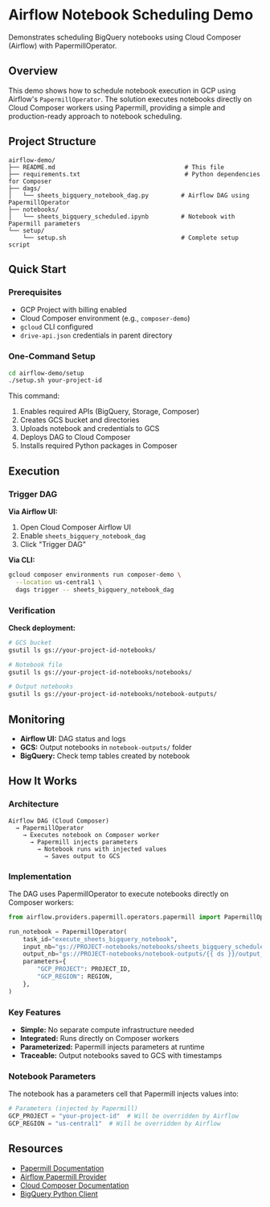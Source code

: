 # Airflow Notebook Scheduling Demo

Demonstrates scheduling BigQuery notebooks using Cloud Composer (Airflow) with PapermillOperator.

## Overview

This demo shows how to schedule notebook execution in GCP using Airflow's `PapermillOperator`. The solution executes notebooks directly on Cloud Composer workers using Papermill, providing a simple and production-ready approach to notebook scheduling.

## Project Structure

```
airflow-demo/
├── README.md                                    # This file
├── requirements.txt                             # Python dependencies for Composer
├── dags/
│   └── sheets_bigquery_notebook_dag.py         # Airflow DAG using PapermillOperator
├── notebooks/
│   └── sheets_bigquery_scheduled.ipynb         # Notebook with Papermill parameters
└── setup/
    └── setup.sh                                # Complete setup script
```

## Quick Start

### Prerequisites

- GCP Project with billing enabled
- Cloud Composer environment (e.g., `composer-demo`)
- `gcloud` CLI configured
- `drive-api.json` credentials in parent directory

### One-Command Setup

```bash
cd airflow-demo/setup
./setup.sh your-project-id
```

This command:
1. Enables required APIs (BigQuery, Storage, Composer)
2. Creates GCS bucket and directories
3. Uploads notebook and credentials to GCS
4. Deploys DAG to Cloud Composer
5. Installs required Python packages in Composer

## Execution

### Trigger DAG

**Via Airflow UI:**
1. Open Cloud Composer Airflow UI
2. Enable `sheets_bigquery_notebook_dag`
3. Click "Trigger DAG"

**Via CLI:**
```bash
gcloud composer environments run composer-demo \
  --location us-central1 \
  dags trigger -- sheets_bigquery_notebook_dag
```

### Verification

**Check deployment:**
```bash
# GCS bucket
gsutil ls gs://your-project-id-notebooks/

# Notebook file
gsutil ls gs://your-project-id-notebooks/notebooks/

# Output notebooks
gsutil ls gs://your-project-id-notebooks/notebook-outputs/
```

## Monitoring

- **Airflow UI:** DAG status and logs
- **GCS:** Output notebooks in `notebook-outputs/` folder
- **BigQuery:** Check temp tables created by notebook

## How It Works

### Architecture

```
Airflow DAG (Cloud Composer)
  → PapermillOperator
    → Executes notebook on Composer worker
      → Papermill injects parameters
        → Notebook runs with injected values
          → Saves output to GCS
```

### Implementation

The DAG uses PapermillOperator to execute notebooks directly on Composer workers:

```python
from airflow.providers.papermill.operators.papermill import PapermillOperator

run_notebook = PapermillOperator(
    task_id="execute_sheets_bigquery_notebook",
    input_nb="gs://PROJECT-notebooks/notebooks/sheets_bigquery_scheduled.ipynb",
    output_nb="gs://PROJECT-notebooks/notebook-outputs/{{ ds }}/output_{{ ts_nodash }}.ipynb",
    parameters={
        "GCP_PROJECT": PROJECT_ID,
        "GCP_REGION": REGION,
    },
)
```

### Key Features

- **Simple:** No separate compute infrastructure needed
- **Integrated:** Runs directly on Composer workers
- **Parameterized:** Papermill injects parameters at runtime
- **Traceable:** Output notebooks saved to GCS with timestamps

### Notebook Parameters

The notebook has a parameters cell that Papermill injects values into:

```python
# Parameters (injected by Papermill)
GCP_PROJECT = "your-project-id"  # Will be overridden by Airflow
GCP_REGION = "us-central1"  # Will be overridden by Airflow
```

## Resources

- [Papermill Documentation](https://papermill.readthedocs.io/)
- [Airflow Papermill Provider](https://airflow.apache.org/docs/apache-airflow-providers-papermill/stable/index.html)
- [Cloud Composer Documentation](https://cloud.google.com/composer/docs)
- [BigQuery Python Client](https://cloud.google.com/python/docs/reference/bigquery/latest)
